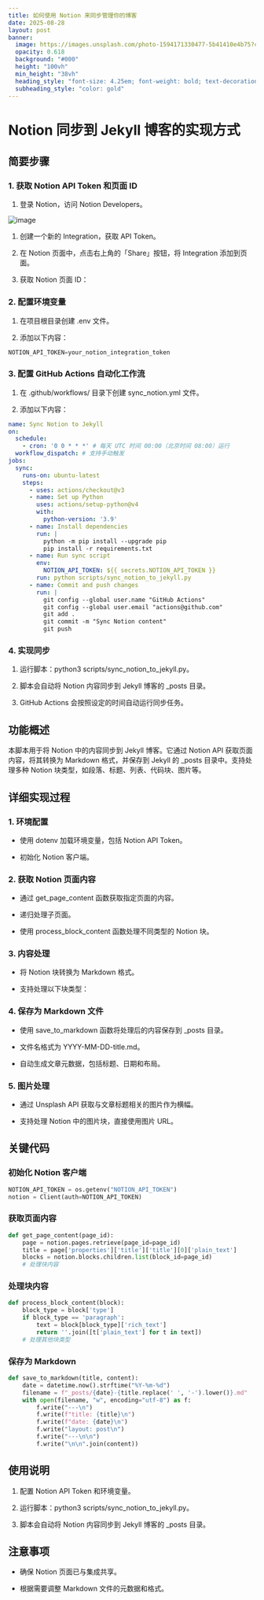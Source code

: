 ```yaml
---
title: 如何使用 Notion 来同步管理你的博客
date: 2025-08-28
layout: post
banner:
  image: https://images.unsplash.com/photo-1594171330477-5b41410e4b75?crop=entropy&cs=tinysrgb&fit=max&fm=jpg&ixid=M3w2OTIwMzJ8MHwxfHJhbmRvbXx8fHx8fHx8fDE3NTY0MTk1NDZ8&ixlib=rb-4.1.0&q=80&w=1080
  opacity: 0.618
  background: "#000"
  height: "100vh"
  min_height: "38vh"
  heading_style: "font-size: 4.25em; font-weight: bold; text-decoration: underline"
  subheading_style: "color: gold"
---
```


# Notion 同步到 Jekyll 博客的实现方式

## 简要步骤

### 1. 获取 Notion API Token 和页面 ID

1. 登录 Notion，访问 Notion Developers。

![image](https://prod-files-secure.s3.us-west-2.amazonaws.com/a7a0cc5a-89b9-4cda-8686-1fba0ca52f40/d19c1afe-dea5-4312-9333-786b0ba83054/image.png?X-Amz-Algorithm=AWS4-HMAC-SHA256&X-Amz-Content-Sha256=UNSIGNED-PAYLOAD&X-Amz-Credential=ASIAZI2LB4664PYTRXFF%2F20250828%2Fus-west-2%2Fs3%2Faws4_request&X-Amz-Date=20250828T221905Z&X-Amz-Expires=3600&X-Amz-Security-Token=IQoJb3JpZ2luX2VjEFYaCXVzLXdlc3QtMiJHMEUCIQCzLujPnsPrTW421pq%2F5wYhCWxry8pSS6HKLFWaOWsuoQIgTzrbHQHGpGWew4t9GWKX%2BAB4eyP8CyX68myZwXyMlY8qiAQIr%2F%2F%2F%2F%2F%2F%2F%2F%2F%2F%2FARAAGgw2Mzc0MjMxODM4MDUiDEr95g0MHtVljGFmCircA%2FCNk%2B5gtf6J9RBpcJIHP%2Bf5xWKs8ALuwN%2BUNsTmGWgoK4vxJTWolTbuZKjA6cYcOf369OGwQwLL5Xi47WeQpyRRZLAuE7W9RQSRBkbuWUQ0b5c8UVYQTbctTUgnAxp7RN9l3xP%2BFXncYRSDnasHZ%2FNnJKt9Au%2FG%2BLIs2oeUW4X%2Bukcl6O806jpJ79kNqcwn9LLGSDYNEr83ecOvenJZ8ztSRpgWEznNpibzGmO8mFrxgncei7yjxI3Fm056%2Bu2H2gK4mSebEAi89E37TJbzXqQYk4BiJUQAuTDkRJwC%2FIJU8OepzmveAMGAhVZ95iHKcRic%2BnNPRa8XYpJ3YfWzn9VUcqwDC5cswLFI53yxwBjf8u7gyTT%2FpKFzg4D4bLgwM275WDdYDt5kOOdxNvAuIGlxMk1a272h1f7NEYGfpNZv6ebjsH6ySuA3mGu87rh7fthRJ1BGKWPceaEKm1RGillET8B2kTidqx6O9T6mlHI8zaFxHo0Sg8OiyEtXva6OllbuwMA%2BryxCmIt%2F6tOvU7LgtIXlHEPftEfAmiOL4TBoYIWsewVF3C3txM874Zrqods6WoMLGLwAF0tWxXfZH6rg%2F4jr4hL7EybAuIzz2h3A9PmZVbzFCz8HVgrrMMCXw8UGOqUBoIi8IgX5fiH2Bdlh4qyByC%2Bc7eZbfxagmUBM%2B%2BTenR2hNCqGBsjkOVWSCXlxKCL1h6uOrKFFJS96nVENQEXCthqVDnx1lTnVtlDJ0yzX2OxZ%2BEexPBKbM99DR8qHBHqgLej2T17qymmaAZCfTzHDndPGEXGW9TxY4FeuOdiYvkiUaDecrox3jF06M2RY1V4JINd4LWcxKDCppMJ4yqkF%2F7Zrqo2N&X-Amz-Signature=dfc5ac0eb87d5a69a8a1fe045de9dbba09393a382987a886b6546b1db5cee084&X-Amz-SignedHeaders=host&x-amz-checksum-mode=ENABLED&x-id=GetObject)

1. 创建一个新的 Integration，获取 API Token。

1. 在 Notion 页面中，点击右上角的「Share」按钮，将 Integration 添加到页面。

1. 获取 Notion 页面 ID：


### 2. 配置环境变量

1. 在项目根目录创建 .env 文件。

1. 添加以下内容：

```javascript
NOTION_API_TOKEN=your_notion_integration_token
```

### 3. 配置 GitHub Actions 自动化工作流

1. 在 .github/workflows/ 目录下创建 sync_notion.yml 文件。

1. 添加以下内容：

```yaml
name: Sync Notion to Jekyll
on:
  schedule:
    - cron: '0 0 * * *' # 每天 UTC 时间 00:00（北京时间 08:00）运行
  workflow_dispatch: # 支持手动触发
jobs:
  sync:
    runs-on: ubuntu-latest
    steps:
      - uses: actions/checkout@v3
      - name: Set up Python
        uses: actions/setup-python@v4
        with:
          python-version: '3.9'
      - name: Install dependencies
        run: |
          python -m pip install --upgrade pip
          pip install -r requirements.txt
      - name: Run sync script
        env:
          NOTION_API_TOKEN: ${{ secrets.NOTION_API_TOKEN }}
        run: python scripts/sync_notion_to_jekyll.py
      - name: Commit and push changes
        run: |
          git config --global user.name "GitHub Actions"
          git config --global user.email "actions@github.com"
          git add .
          git commit -m "Sync Notion content"
          git push
```

### 4. 实现同步

1. 运行脚本：python3 scripts/sync_notion_to_jekyll.py。

1. 脚本会自动将 Notion 内容同步到 Jekyll 博客的 _posts 目录。

1. GitHub Actions 会按照设定的时间自动运行同步任务。

## 功能概述

本脚本用于将 Notion 中的内容同步到 Jekyll 博客。它通过 Notion API 获取页面内容，将其转换为 Markdown 格式，并保存到 Jekyll 的 _posts 目录中。支持处理多种 Notion 块类型，如段落、标题、列表、代码块、图片等。

## 详细实现过程

### 1. 环境配置

- 使用 dotenv 加载环境变量，包括 Notion API Token。

- 初始化 Notion 客户端。

### 2. 获取 Notion 页面内容

- 通过 get_page_content 函数获取指定页面的内容。

- 递归处理子页面。

- 使用 process_block_content 函数处理不同类型的 Notion 块。

### 3. 内容处理

- 将 Notion 块转换为 Markdown 格式。

- 支持处理以下块类型：


### 4. 保存为 Markdown 文件

- 使用 save_to_markdown 函数将处理后的内容保存到 _posts 目录。

- 文件名格式为 YYYY-MM-DD-title.md。

- 自动生成文章元数据，包括标题、日期和布局。

### 5. 图片处理

- 通过 Unsplash API 获取与文章标题相关的图片作为横幅。

- 支持处理 Notion 中的图片块，直接使用图片 URL。

## 关键代码

### 初始化 Notion 客户端

```python
NOTION_API_TOKEN = os.getenv("NOTION_API_TOKEN")
notion = Client(auth=NOTION_API_TOKEN)
```

### 获取页面内容

```python
def get_page_content(page_id):
    page = notion.pages.retrieve(page_id=page_id)
    title = page['properties']['title']['title'][0]['plain_text']
    blocks = notion.blocks.children.list(block_id=page_id)
    # 处理块内容
```

### 处理块内容

```python
def process_block_content(block):
    block_type = block['type']
    if block_type == 'paragraph':
        text = block[block_type]['rich_text']
        return ''.join([t['plain_text'] for t in text])
    # 处理其他块类型
```

### 保存为 Markdown

```python
def save_to_markdown(title, content):
    date = datetime.now().strftime("%Y-%m-%d")
    filename = f"_posts/{date}-{title.replace(' ', '-').lower()}.md"
    with open(filename, "w", encoding="utf-8") as f:
        f.write("---\n")
        f.write(f"title: {title}\n")
        f.write(f"date: {date}\n")
        f.write("layout: post\n")
        f.write("---\n\n")
        f.write("\n\n".join(content))
```

## 使用说明

1. 配置 Notion API Token 和环境变量。

1. 运行脚本：python3 scripts/sync_notion_to_jekyll.py。

1. 脚本会自动将 Notion 内容同步到 Jekyll 博客的 _posts 目录。

## 注意事项

- 确保 Notion 页面已与集成共享。

- 根据需要调整 Markdown 文件的元数据和格式。
